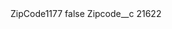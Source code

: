 <?xml version="1.0" encoding="UTF-8"?>
<CustomMetadata xmlns="http://soap.sforce.com/2006/04/metadata" xmlns:xsi="http://www.w3.org/2001/XMLSchema-instance" xmlns:xsd="http://www.w3.org/2001/XMLSchema">
    <label>ZipCode1177</label>
    <protected>false</protected>
    <values>
        <field>Zipcode__c</field>
        <value xsi:type="xsd:string">21622</value>
    </values>
</CustomMetadata>
